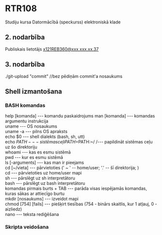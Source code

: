 # RTR108
Studiju kursa Datormācībā (speckurss) elektroniskā klade  

## 2. nodarbība  
Publiskais lietotājs x121REB360@xxx.xxx.xx.37  
  
## 3. nodarbība  
./git-upload "commit" //bez pēdiņām commit'a nosaukums  
  
  
## Shell izmantošana  
### BASH komandas  
help [komanda] --- komandu paskaidrojums 
man [komanda] --- komandas argumentu instrukcija  
uname --- OS nosaukums  
uname -a --- pilns OS apraksts  
echo $0 --- shell dialekts (bash, sh, utt)  
echo $PATH --- sistēmas ceļi
PATH=$PATH:~/ /--- papildināt sistēmas ceļu uz šo direktoriju  
whoami --- kas es esmu sistēmā  
pwd --- kur es esmu sistēmā  
ls [-arguments] --- kas man ir pieejams  
cd [~/vieta] --- pārvietoties (' ~ ' -- home/user; '.' -- šī direktorija; )  
cd --- pārvietoties uz home/user mapi  
sh --- pārslēgt uz sh interpretātoru  
bash --- pārslēgt uz bash interpretātoru  
komandas pirmais burts + TAB --- parāda visas iespējamās komandas, kuras sākas ar attiecīgo burtu  
mkdir [nosaukums] --- izveidot mapi  
chmod [754] [fails] --- piešķirt tiesības (754 - binārs skaitlis, kur 1 atļauj, 0 - aizliedz)  
nano --- teksta rediģēšana  

 
### Skripta veidošana  
